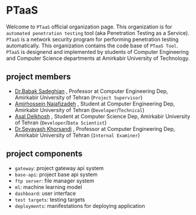 # PTaaS

Welcome to ```PTaaS``` official organization page. This organization is for ```automated penetration testing``` tool (aka Penetration Testing as a Service).
```PTaaS``` is a network security program for performing penetration testing automatically.
This organization contains the code base of ```PTaaS Tool```.
```PTaaS``` is designend and implemented by students of Computer Engineering and Computer Science departments at Amirkabir University of Technology.

## project members

- [Dr.Babak Sadeghian](https://aut.ac.ir/cv/2102/BABAK%20SADEGHIYAN) , Professor at Computer Engineering Dep, Amirkabir University of Tehran (```Project Supervisor```)
- [Amirhossein Najafizadeh](https://www.linkedin.com/in/amirnhnajafiz21/) , Student at Computer Engineering Dep, Amirkabir University of Tehran (```Developer```/```Technical```)
- [Asal Delkhosh](https://www.linkedin.com/in/asaldelkhosh/) , Student at Computer Science Dep, Amirkabir University of Tehran (```Developer```/```Data Scientist```)
- [Dr.Seyavash Khorsandi](https://aut.ac.ir/cv/2261/SIAVASH%20KHORSANDI) , Professor at Computer Engineering Dep, Amirkabir University of Tehran (```Internal Examiner```)

## project components

- ```gateway```: project gateway api system
- ```base-api```: project base api system
- ```ftp server```: file manager system
- ```ml```: machine learning model
- ```dashboard```: user interface
- ```test targets```: testing targets
- ```deployments```: manifestations for deploying application
